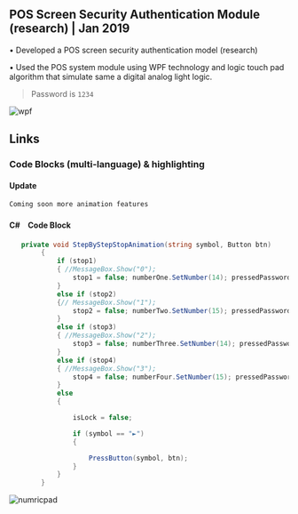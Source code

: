 


## POS Screen Security Authentication Module (research) | Jan 2019

• Developed a POS screen security authentication model (research)

• Used the POS system module using WPF technology and logic touch pad algorithm that simulate same a digital analog light logic.


 > Password is `1234`





![wpf](https://user-images.githubusercontent.com/75975280/221502780-8eaad649-4573-499d-af84-c5a292528795.png)


 

## Links
 
### Code Blocks (multi-language) & highlighting

#### Update

`Coming soon more animation features`



#### C#　Code Block

```C#
   private void StepByStepStopAnimation(string symbol, Button btn)
        {
            if (stop1)
            { //MessageBox.Show("0");
                stop1 = false; numberOne.SetNumber(14); pressedPassword += symbol;
            }
            else if (stop2)
            {// MessageBox.Show("1"); 
                stop2 = false; numberTwo.SetNumber(15); pressedPassword += symbol;
            }
            else if (stop3)
            { //MessageBox.Show("2"); 
                stop3 = false; numberThree.SetNumber(14); pressedPassword += symbol;
            }
            else if (stop4)
            { //MessageBox.Show("3"); 
                stop4 = false; numberFour.SetNumber(15); pressedPassword += symbol;
            }
            else
            {

                isLock = false;

                if (symbol == "►")
                {

                    PressButton(symbol, btn);
                }
            }
        }
```


![numricpad](https://user-images.githubusercontent.com/75975280/221501847-4f072ab5-babd-4464-b027-776d581ff13e.png)


